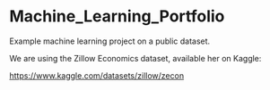 # Machine_Learning_Portfolio
Example machine learning project on a public dataset.

We are using the Zillow Economics dataset, available her on Kaggle:

https://www.kaggle.com/datasets/zillow/zecon

